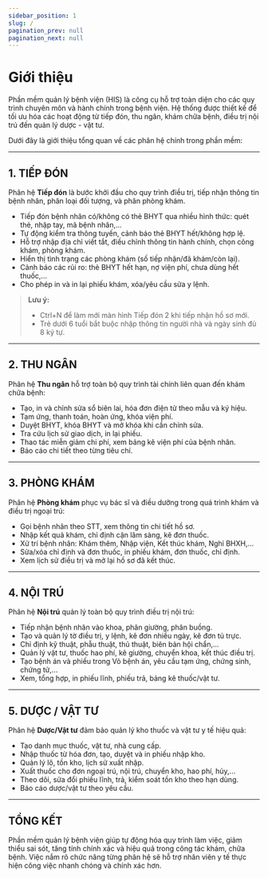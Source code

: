 ```yaml
---
sidebar_position: 1
slug: /
pagination_prev: null
pagination_next: null
---
```


# Giới thiệu

Phần mềm quản lý bệnh viện (HIS) là công cụ hỗ trợ toàn diện cho các quy trình chuyên môn và hành chính trong bệnh viện. Hệ thống được thiết kế để tối ưu hóa các hoạt động từ tiếp đón, thu ngân, khám chữa bệnh, điều trị nội trú đến quản lý dược - vật tư.

Dưới đây là giới thiệu tổng quan về các phân hệ chính trong phần mềm:

---

## 1. TIẾP ĐÓN

Phân hệ **Tiếp đón** là bước khởi đầu cho quy trình điều trị, tiếp nhận thông tin bệnh nhân, phân loại đối tượng, và phân phòng khám.

- Tiếp đón bệnh nhân có/không có thẻ BHYT qua nhiều hình thức: quét thẻ, nhập tay, mã bệnh nhân,...
- Tự động kiểm tra thông tuyến, cảnh báo thẻ BHYT hết/không hợp lệ.
- Hỗ trợ nhập địa chỉ viết tắt, điều chỉnh thông tin hành chính, chọn công khám, phòng khám.
- Hiển thị tình trạng các phòng khám (số tiếp nhận/đã khám/còn lại).
- Cảnh báo các rủi ro: thẻ BHYT hết hạn, nợ viện phí, chưa dùng hết thuốc,...
- Cho phép in và in lại phiếu khám, xóa/yêu cầu sửa y lệnh.

> **Lưu ý:**
> - Ctrl+N để làm mới màn hình Tiếp đón 2 khi tiếp nhận hồ sơ mới.  
> - Trẻ dưới 6 tuổi bắt buộc nhập thông tin người nhà và ngày sinh đủ 8 ký tự.

---

## 2. THU NGÂN

Phân hệ **Thu ngân** hỗ trợ toàn bộ quy trình tài chính liên quan đến khám chữa bệnh:

- Tạo, in và chỉnh sửa sổ biên lai, hóa đơn điện tử theo mẫu và ký hiệu.
- Tạm ứng, thanh toán, hoàn ứng, khóa viện phí.
- Duyệt BHYT, khóa BHYT và mở khóa khi cần chỉnh sửa.
- Tra cứu lịch sử giao dịch, in lại phiếu.
- Thao tác miễn giảm chi phí, xem bảng kê viện phí của bệnh nhân.
- Báo cáo chi tiết theo từng tiêu chí.

---

## 3. PHÒNG KHÁM

Phân hệ **Phòng khám** phục vụ bác sĩ và điều dưỡng trong quá trình khám và điều trị ngoại trú:

- Gọi bệnh nhân theo STT, xem thông tin chi tiết hồ sơ.
- Nhập kết quả khám, chỉ định cận lâm sàng, kê đơn thuốc.
- Xử trí bệnh nhân: Khám thêm, Nhập viện, Kết thúc khám, Nghỉ BHXH,...
- Sửa/xóa chỉ định và đơn thuốc, in phiếu khám, đơn thuốc, chỉ định.
- Xem lịch sử điều trị và mở lại hồ sơ đã kết thúc.

---

## 4. NỘI TRÚ

Phân hệ **Nội trú** quản lý toàn bộ quy trình điều trị nội trú:

- Tiếp nhận bệnh nhân vào khoa, phân giường, phân buồng.
- Tạo và quản lý tờ điều trị, y lệnh, kê đơn nhiều ngày, kê đơn tủ trực.
- Chỉ định kỹ thuật, phẫu thuật, thủ thuật, biên bản hội chẩn,...
- Quản lý vật tư, thuốc hao phí, kê giường, chuyển khoa, kết thúc điều trị.
- Tạo bệnh án và phiếu trong Vỏ bệnh án, yêu cầu tạm ứng, chứng sinh, chứng tử,...
- Xem, tổng hợp, in phiếu lĩnh, phiếu trả, bảng kê thuốc/vật tư.

---

## 5. DƯỢC / VẬT TƯ

Phân hệ **Dược/Vật tư** đảm bảo quản lý kho thuốc và vật tư y tế hiệu quả:

- Tạo danh mục thuốc, vật tư, nhà cung cấp.
- Nhập thuốc từ hóa đơn, tạo, duyệt và in phiếu nhập kho.
- Quản lý lô, tồn kho, lịch sử xuất nhập.
- Xuất thuốc cho đơn ngoại trú, nội trú, chuyển kho, hao phí, hủy,...
- Theo dõi, sửa đổi phiếu lĩnh, trả, kiểm soát tồn kho theo hạn dùng.
- Báo cáo dược/vật tư theo yêu cầu.

---

## TỔNG KẾT

Phần mềm quản lý bệnh viện giúp tự động hóa quy trình làm việc, giảm thiểu sai sót, tăng tính chính xác và hiệu quả trong công tác khám, chữa bệnh. Việc nắm rõ chức năng từng phân hệ sẽ hỗ trợ nhân viên y tế thực hiện công việc nhanh chóng và chính xác hơn.


